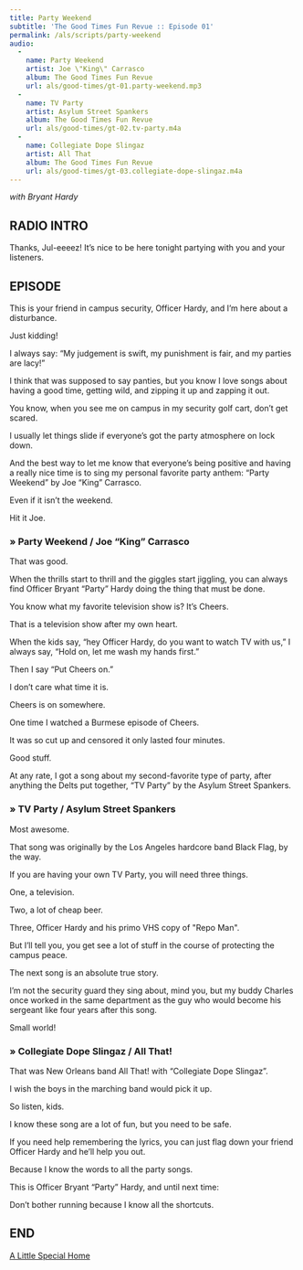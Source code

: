 ```yaml
---
title: Party Weekend
subtitle: 'The Good Times Fun Revue :: Episode 01'
permalink: /als/scripts/party-weekend
audio:
  -
    name: Party Weekend
    artist: Joe \"King\" Carrasco
    album: The Good Times Fun Revue
    url: als/good-times/gt-01.party-weekend.mp3
  -
    name: TV Party
    artist: Asylum Street Spankers
    album: The Good Times Fun Revue
    url: als/good-times/gt-02.tv-party.m4a
  -
    name: Collegiate Dope Slingaz
    artist: All That
    album: The Good Times Fun Revue
    url: als/good-times/gt-03.collegiate-dope-slingaz.m4a
---
```

_with Bryant Hardy_

## RADIO INTRO

Thanks, Jul-eeeez! It’s nice to be here tonight partying with you and your listeners.

## EPISODE

This is your friend in campus security, Officer Hardy, and I’m here about a disturbance.

Just kidding!

I always say: “My judgement is swift, my punishment is fair, and my parties are lacy!”

I think that was supposed to say panties, but you know I love songs about having a good time, getting wild, and zipping it up and zapping it out.

You know, when you see me on campus in my security golf cart, don’t get scared.

I usually let things slide if everyone’s got the party atmosphere on lock down.

And the best way to let me know that everyone’s being positive and having a really nice time is to sing my personal favorite party anthem: “Party Weekend” by Joe “King” Carrasco.

Even if it isn’t the weekend.

Hit it Joe.

### &raquo; Party Weekend / Joe “King” Carrasco

That was good.

When the thrills start to thrill and the giggles start jiggling, you can always find Officer Bryant “Party” Hardy doing the thing that must be done.

You know what my favorite television show is? It’s Cheers.

That is a television show after my own heart.

When the kids say, “hey Officer Hardy, do you want to watch TV with us,” I always say, “Hold on, let me wash my hands first.”

Then I say “Put Cheers on.”

I don’t care what time it is.

Cheers is on somewhere.

One time I watched a Burmese episode of Cheers.

It was so cut up and censored it only lasted four minutes.

Good stuff.

At any rate, I got a song about my second-favorite type of party, after anything the Delts put together, “TV Party” by the Asylum Street Spankers.

### &raquo; TV Party / Asylum Street Spankers

Most awesome.

That song was originally by the Los Angeles hardcore band Black Flag, by the way.

If you are having your own TV Party, you will need three things.

One, a television.

Two, a lot of cheap beer.

Three, Officer Hardy and his primo VHS copy of "Repo Man".

But I’ll tell you, you get see a lot of stuff in the course of protecting the campus peace.

The next song is an absolute true story.

I’m not the security guard they sing about, mind you, but my buddy Charles once worked in the same department as the guy who would become his sergeant like four years after this song.

Small world!

### &raquo; Collegiate Dope Slingaz / All That!

That was New Orleans band All That! with “Collegiate Dope Slingaz”.

I wish the boys in the marching band would pick it up.

So listen, kids.

I know these song are a lot of fun, but you need to be safe.

If you need help remembering the lyrics, you can just flag down your friend Officer Hardy and he’ll help you out.

Because I know the words to all the party songs.

This is Officer Bryant “Party” Hardy, and until next time:

Don’t bother running because I know all the shortcuts.

## END

<a class="button big next" href="{% link pages/als/index.md %}">A Little Special Home</a>
